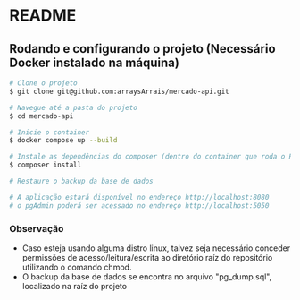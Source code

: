 # README #

## Rodando e configurando o projeto (Necessário Docker instalado na máquina)

```bash
# Clone o projeto
$ git clone git@github.com:arraysArrais/mercado-api.git

# Navegue até a pasta do projeto
$ cd mercado-api

# Inicie o container
$ docker compose up --build

# Instale as dependências do composer (dentro do container que roda o PHP).
$ composer install

# Restaure o backup da base de dados

# A aplicação estará disponível no endereço http://localhost:8080
# o pgAdmin poderá ser acessado no endereço http://localhost:5050

```

### Observação
- Caso esteja usando alguma distro linux, talvez seja necessário conceder permissões de acesso/leitura/escrita ao diretório raíz do repositório utilizando o comando chmod.
- O backup da base de dados se encontra no arquivo "pg_dump.sql", localizado na raíz do projeto